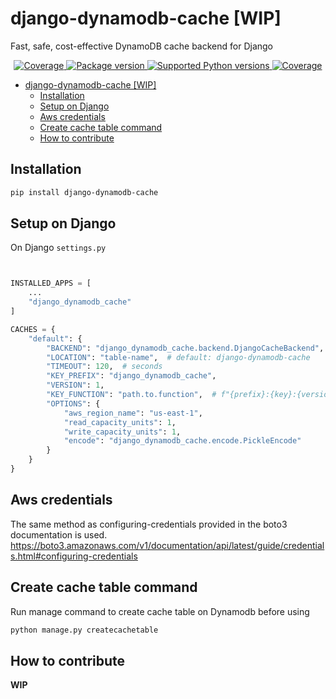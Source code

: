 # django-dynamodb-cache [WIP]

Fast, safe, cost-effective DynamoDB cache backend for Django

<p align="center">
<a href="https://codecov.io/gh/xncbf/django-dynamodb-cache" target="_blank">
    <img src="https://img.shields.io/codecov/c/github/xncbf/django-dynamodb-cache?color=%2334D058" alt="Coverage">
</a>
<a href="https://pypi.org/project/django-dynamodb-cache" target="_blank">
    <img src="https://img.shields.io/pypi/v/django-dynamodb-cache?color=%2334D058&label=pypi%20package" alt="Package version">
</a>
<a href="https://pypi.org/project/django-dynamodb-cache" target="_blank">
    <img src="https://img.shields.io/pypi/pyversions/django-dynamodb-cache.svg?color=%2334D058" alt="Supported Python versions">
</a>
<a href="http://pypi.python.org/pypi/django-dynamodb-cache" target="_blank">
    <img src="https://img.shields.io/badge/django-3.2-brightgreen.svg" alt="Coverage">
</a>
</p>

- [django-dynamodb-cache [WIP]](#django-dynamodb-cache-wip)
  - [Installation](#installation)
  - [Setup on Django](#setup-on-django)
  - [Aws credentials](#aws-credentials)
  - [Create cache table command](#create-cache-table-command)
  - [How to contribute](#how-to-contribute)

## Installation

```sh
pip install django-dynamodb-cache
```

## Setup on Django

On Django `settings.py`

```python


INSTALLED_APPS = [
    ...
    "django_dynamodb_cache"
]

CACHES = {
    "default": {
        "BACKEND": "django_dynamodb_cache.backend.DjangoCacheBackend",
        "LOCATION": "table-name",  # default: django-dynamodb-cache
        "TIMEOUT": 120,  # seconds
        "KEY_PREFIX": "django_dynamodb_cache",
        "VERSION": 1,
        "KEY_FUNCTION": "path.to.function",  # f"{prefix}:{key}:{version}"
        "OPTIONS": {
            "aws_region_name": "us-east-1",
            "read_capacity_units": 1,
            "write_capacity_units": 1,
            "encode": "django_dynamodb_cache.encode.PickleEncode"
        }
    }
}
```

## Aws credentials

The same method as configuring-credentials provided in the boto3 documentation is used.
https://boto3.amazonaws.com/v1/documentation/api/latest/guide/credentials.html#configuring-credentials

## Create cache table command

Run manage command to create cache table on Dynamodb before using

```zsh
python manage.py createcachetable
```

## How to contribute

**WIP**
